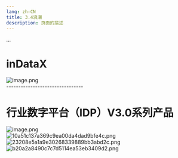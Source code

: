 ```yaml
---
lang: zh-CN
title: 3.4浪潮
description: 页面的描述
---
```


<!-- 这里是 Markdown 内容 -->

...

# inDataX
![image.png](https://cdn.nlark.com/yuque/0/2022/png/21437124/1668499273564-1885843a-f8c0-4e13-b761-9887963533ec.png#averageHue=%23fcfaf1&clientId=u384df92a-d472-4&crop=0&crop=0&crop=1&crop=1&from=paste&height=824&id=u6a19dc08&margin=%5Bobject%20Object%5D&name=image.png&originHeight=1030&originWidth=1920&originalType=binary&ratio=1&rotation=0&showTitle=false&size=529113&status=done&style=none&taskId=ue30d6d89-5222-4d56-b0c5-b642b8512d7&title=&width=1536)<br />--------------------------------

# 行业数字平台（IDP）V3.0系列产品
![image.png](https://cdn.nlark.com/yuque/0/2022/png/21437124/1668499756775-cfd5f433-78e6-4f6a-8ea3-6e23f3533d94.png#averageHue=%23e0e698&clientId=u1679eef7-1d41-4&crop=0&crop=0&crop=1&crop=1&from=paste&height=685&id=ue41eef14&margin=%5Bobject%20Object%5D&name=image.png&originHeight=856&originWidth=832&originalType=binary&ratio=1&rotation=0&showTitle=false&size=333477&status=done&style=none&taskId=u72b08ad7-214c-4002-b5f7-df181f08baf&title=&width=665.6)<br />![10a51c137a369c9ea00da4dad9bfe4c.png](https://cdn.nlark.com/yuque/0/2022/png/21437124/1668586053781-08dccf09-08ea-44f6-8fc6-f6239160431e.png#averageHue=%23f0f2ee&clientId=u678b630a-f0f7-4&crop=0&crop=0&crop=1&crop=1&from=paste&height=663&id=ud0d1e0d8&margin=%5Bobject%20Object%5D&name=10a51c137a369c9ea00da4dad9bfe4c.png&originHeight=829&originWidth=1731&originalType=binary&ratio=1&rotation=0&showTitle=false&size=257441&status=done&style=none&taskId=u11e9781b-4299-420c-b8b4-096643e1360&title=&width=1384.8)<br />![23208e5a1a9e30268339889bb3abd2c.png](https://cdn.nlark.com/yuque/0/2022/png/21437124/1668586080944-10efd539-bd01-4fc2-8f23-fd8211016de1.png#averageHue=%237fcbdd&clientId=u678b630a-f0f7-4&crop=0&crop=0&crop=1&crop=1&from=paste&height=663&id=uc24337cd&margin=%5Bobject%20Object%5D&name=23208e5a1a9e30268339889bb3abd2c.png&originHeight=829&originWidth=1743&originalType=binary&ratio=1&rotation=0&showTitle=false&size=836642&status=done&style=none&taskId=uff4e525a-114a-4f34-ad40-e5e7c9bea3a&title=&width=1394.4)<br />![b20a2a8490c7c7d5114ea53eb3409d2.png](https://cdn.nlark.com/yuque/0/2022/png/21437124/1668586096185-e834577c-dcf2-442d-b78c-c190dc10c079.png#averageHue=%23193d84&clientId=u678b630a-f0f7-4&crop=0&crop=0&crop=1&crop=1&from=paste&height=664&id=ubbe40488&margin=%5Bobject%20Object%5D&name=b20a2a8490c7c7d5114ea53eb3409d2.png&originHeight=830&originWidth=1753&originalType=binary&ratio=1&rotation=0&showTitle=false&size=2721276&status=done&style=none&taskId=u3aabc34a-4dc9-424d-b0ea-142e6f50fd6&title=&width=1402.4)
